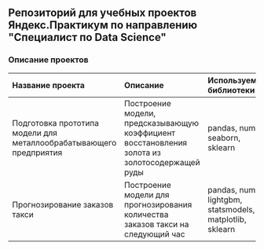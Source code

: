 ## Репозиторий для учебных проектов Яндекс.Практикум по направлению "Специалист по Data Science"

### Описание проектов

| Название проекта | Описание | Используемые библиотеки | Папка |
| :-------------------- | :--------------------- |:--------------------------- |:---------------------------|
| Подготовка прототипа модели для металлообрабатывающего предприятия | Построение модели, предсказывающую коэффициент восстановления золота из золотосодержащей руды | pandas, numpy, seaborn, sklearn | YP-sprint9-project |
| Прогнозирование заказов такси | Построение модели для прогнозирования количества заказов такси на следующий час | pandas, numpy, lightgbm, statsmodels, matplotlib, sklearn | YP-sprint12-project |
